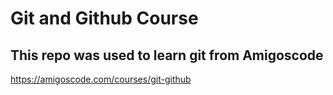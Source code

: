 # Git and Github Course

## This repo was used to learn git from Amigoscode

https://amigoscode.com/courses/git-github
